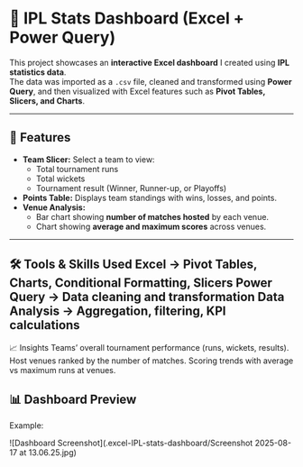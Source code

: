 # 🏏 IPL Stats Dashboard (Excel + Power Query)

This project showcases an **interactive Excel dashboard** I created using **IPL statistics data**.  
The data was imported as a `.csv` file, cleaned and transformed using **Power Query**, and then visualized with Excel features such as **Pivot Tables, Slicers, and Charts**.

---

## 🔹 Features
- **Team Slicer:** Select a team to view:
  - Total tournament runs  
  - Total wickets  
  - Tournament result (Winner, Runner-up, or Playoffs)  
- **Points Table:** Displays team standings with wins, losses, and points.  
- **Venue Analysis:**
  - Bar chart showing **number of matches hosted** by each venue.  
  - Chart showing **average and maximum scores** across venues.  

---
🛠️ Tools & Skills Used
Excel → Pivot Tables, Charts, Conditional Formatting, Slicers
Power Query → Data cleaning and transformation
Data Analysis → Aggregation, filtering, KPI calculations
---
📈 Insights
Teams’ overall tournament performance (runs, wickets, results).
Host venues ranked by the number of matches.
Scoring trends with average vs maximum runs at venues.
## 📊 Dashboard Preview


Example:

![Dashboard Screenshot](.excel-IPL-stats-dashboard/Screenshot 2025-08-17 at 13.06.25.jpg)
